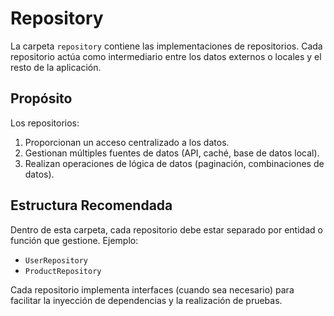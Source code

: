 # Repository

La carpeta `repository` contiene las implementaciones de repositorios. Cada repositorio actúa como intermediario entre los datos externos o locales y el resto de la aplicación.

## Propósito

Los repositorios:
1. Proporcionan un acceso centralizado a los datos.
2. Gestionan múltiples fuentes de datos (API, caché, base de datos local).
3. Realizan operaciones de lógica de datos (paginación, combinaciones de datos).

## Estructura Recomendada

Dentro de esta carpeta, cada repositorio debe estar separado por entidad o función que gestione. Ejemplo:
- `UserRepository`
- `ProductRepository`

Cada repositorio implementa interfaces (cuando sea necesario) para facilitar la inyección de dependencias y la realización de pruebas.
